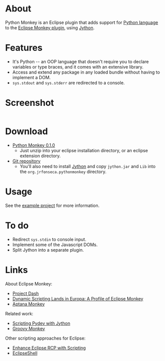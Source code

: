 # About #

Python Monkey is an Eclipse plugin that adds support for [Python language](http://www.python.org/) to the [Eclipse Monkey plugin](http://www.eclipse.org/dash/), using [Jython](http://www.jython.org/).

# Features #

  * It's Python -- an OOP language that doesn't require you to declare variables or type braces, and it comes with an extensive library.
  * Access and extend any package in any loaded bundle without having to implement a DOM.
  * `sys.stdout` and `sys.stderr` are redirected to a console.

# Screenshot #

![![](http://wiki.jrfonseca.googlecode.com/git/pythonmonkey_small.png)](http://wiki.jrfonseca.googlecode.com/git/pythonmonkey.png)

# Download #

  * [Python Monkey 0.1.0](http://jrfonseca.googlecode.com/files/pythonmonkey-0.1.0.zip)
    * Just unzip into your eclipse installation directory, or an eclipse extension directory.
  * [Git repository](http://code.google.com/p/jrfonseca/source/checkout?repo=pythonmonkey)
    * You'll also need to install [Jython](http://www.jython.org/) and copy `jython.jar` and `Lib` into the `org.jrfonseca.pythonmonkey` directory.

# Usage #

See the [example project](http://code.google.com/p/jrfonseca/source/browse/?repo=pythonmonkey#hg/org.jrfonseca.pythonmonkey-examples/scripts) for more information.

# To do #

  * Redirect `sys.stdin` to console input.
  * Implement some of the Javascript DOMs.
  * Split Jython into a separate plugin.

# Links #

About Eclipse Monkey:
  * [Project Dash](http://www.eclipse.org/dash/)
  * [Dynamic Scripting Lands in Europa: A Profile of Eclipse Monkey](http://www.devx.com/Java/Article/35173)
  * [Aptana Monkey](http://www.aptana.com/docs/index.php/About_Eclipse_Monkey)

Related work:
  * [Scripting Pydev with Jython](http://fabioz.com/pydev/manual_articles_scripting.html)
  * [Groovy Monkey](http://groovy.codehaus.org/Groovy+Monkey)

Other scripting approaches for Eclipse:
  * [Enhance Eclipse RCP with Scripting](http://www.devx.com/Java/Article/34545)
  * [EclipseShell](http://eclipse-shell.sourceforge.net/)